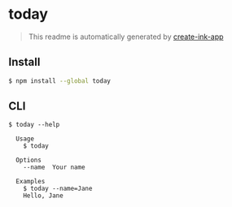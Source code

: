 # today

> This readme is automatically generated by [create-ink-app](https://github.com/vadimdemedes/create-ink-app)


## Install

```bash
$ npm install --global today
```


## CLI

```
$ today --help

  Usage
    $ today

  Options
    --name  Your name

  Examples
    $ today --name=Jane
    Hello, Jane
```
